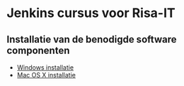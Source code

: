 # Jenkins cursus voor Risa-IT

## Installatie van de benodigde software componenten

* [Windows installatie](../docs/WINDOWS)
* [Mac OS X installatie](../docs/MACOSX)
